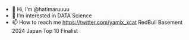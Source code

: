 - 👋 Hi, I’m @hatimaruuuu
- 👀 I’m interested in DATA Science
- 📫 How to reach me https://twitter.com/yamix_xcat
RedBull Basement 2024 Japan Top 10 Finalist  
　
<!---
hatimaruuuu/hatimaruuuu is a ✨ special ✨ repository because its `README.md` (this file) appears on your GitHub profile.
You can click the Preview link to take a look at your changes.
)

